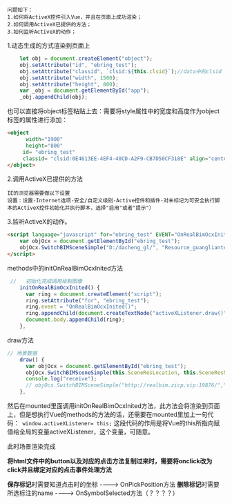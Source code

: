 ```
问题如下：
1.如何将ActiveX控件引入Vue，并且在页面上成功渲染；
2.如何调用ActiveX已提供的方法；
3.如何监听ActiveX的动作；
```

1.动态生成的方式渲染到页面上

```js
	let obj = document.createElement("object");
    obj.setAttribute("id", "ebring_test");
    obj.setAttribute("classid", `clsid:${this.clsid}`);//data中的clsid
    obj.setAttribute("width", 1500);
    obj.setAttribute("height", 800);
    var _obj = document.getElementById("app");
    _obj.appendChild(obj);
```

​	也可以直接将object标签粘贴上去：需要将style属性中的宽度和高度作为object标签的属性进行添加：

```HTML
<object
      width="1900"
      height="800"
     id= "ebring_test"
     classid= "clsid:0E4613EE-4EF4-40CD-A2F9-CB7D50CF318E" align="center">
</object>
```

2.调用ActiveX已提供的方法

```
IE的浏览器需要做以下设置
设置：设置-Internet选项-安全/自定义级别-Active控件和插件-对未标记为可安全执行脚本的ActiveX控件初始化并执行脚本，选择"启用"或者"提示"）
```

3.监听ActiveX的动作。

```html
<script language="javascript" for="ebring_test" EVENT="OnRealBimOcxInited()" type="text/javascript">
    var objOcx = document.getElementById("ebring_test");
    objOcx.SwitchBIMSceneSimple("D:/dacheng_gl/", "Resource_guangliantest");
</script>
```

methods中的initOnRealBimOcxInited方法

```js
 //   初始化完成调用绘制图像
    initOnRealBimOcxInited() {
      var ring = document.createElement("script");
      ring.setAttribute("for", "ebring_test");
      ring.event = "OnRealBimOcxInited()";
      ring.appendChild(document.createTextNode("activeXListener.draw()"));
      document.body.appendChild(ring);
    },
```

draw方法

```js
// 场景数据
    draw() {
      var objOcx = document.getElementById("ebring_test");
      objOcx.SwitchBIMSceneSimple(this.SceneResLocation, this.SceneResName);
      console.log("receive");
      // objOcx.SwitchBIMSceneSimple("http://realbim.zicp.vip:19876/","Resource_SZCS");
    },
```

然后在mounted里面调用initOnRealBimOcxInited方法，此方法会将<script>function</script>渲染到页面上，但是想执行Vue的methods的方法的话，还需要在mounted里加上一句代码：` window.activeXListener= this;`
这段代码的作用是将Vue的this所指向赋值给全局的变量activeXListener，这个变量，可随意。

此时场景渲染完成

**将html文件中的button以及对应的点击方法复制过来时，需要将onclick改为click并且绑定对应的点击事件处理方法**

**保存标记**时需要知道点击时的坐标  ---->  OnPickPosition方法
**删除标记**时需要所选标注的name  ---->  OnSymbolSelected方法（？？？？）